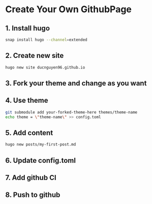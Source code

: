 # Create Your Own GithubPage

## 1. Install hugo
```sh
snap install hugo --channel=extended
```

## 2. Create new site
```sh
hugo new site ducnguyen96.github.io
```

## 3. Fork your theme and change as you want


## 4. Use theme
```sh
git submodule add your-forked-theme-here themes/theme-name
echo theme = \"theme-name\" >> config.toml
```

## 5. Add content
```sh
hugo new posts/my-first-post.md
```

## 6. Update config.toml

## 7. Add github CI

## 8. Push to github
